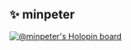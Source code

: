 ## ✨ minpeter

[![@minpeter's Holopin board](https://holopin.io/api/user/board?user=minpeter)](https://holopin.io/@minpeter)